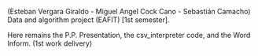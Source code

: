 (Esteban Vergara Giraldo - Miguel Angel Cock Cano - Sebastián Camacho) Data and algorithm project (EAFIT) [1st semester].

Here remains the P.P. Presentation, the csv_interpreter code, and the Word Inform. 
(1st work delivery)
